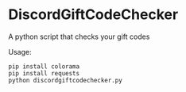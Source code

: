 # DiscordGiftCodeChecker
A python script that checks your gift codes

Usage:
```
pip install colorama
pip install requests
python discordgiftcodechecker.py
